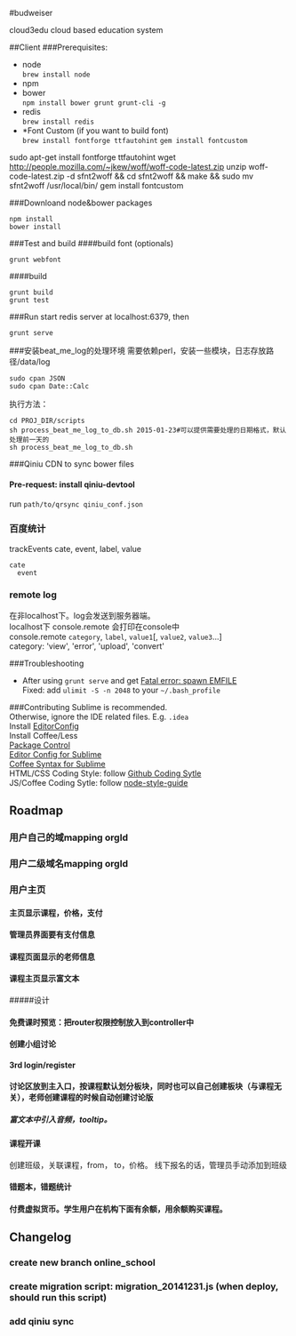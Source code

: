 #budweiser

cloud3edu cloud based education system

##Client
###Prerequisites:
+ node  
`brew install node`
+ npm 
+ bower  
`npm install bower grunt grunt-cli -g`
+ redis  
`brew install redis`
+ *Font Custom (if you want to build font)  
`brew install fontforge ttfautohint`
`gem install fontcustom`

sudo apt-get install fontforge ttfautohint
wget http://people.mozilla.com/~jkew/woff/woff-code-latest.zip
unzip woff-code-latest.zip -d sfnt2woff && cd sfnt2woff && make && sudo mv sfnt2woff /usr/local/bin/
gem install fontcustom

###Downloand node&bower packages
```
npm install
bower install
```
###Test and build
####build font (optionals)
```
grunt webfont
```
####build
```
grunt build
grunt test
```
###Run
start redis server at localhost:6379, then

`grunt serve`


###安装beat_me_log的处理环境
需要依赖perl，安装一些模块，日志存放路径/data/log
```
sudo cpan JSON
sudo cpan Date::Calc
```

执行方法：
```
cd PROJ_DIR/scripts
sh process_beat_me_log_to_db.sh 2015-01-23#可以提供需要处理的日期格式，默认处理前一天的
sh process_beat_me_log_to_db.sh
```


###Qiniu CDN
to sync bower files
#### Pre-request: install qiniu-devtool
run `path/to/qrsync qiniu_conf.json`

### 百度统计
trackEvents cate, event, label, value  
```
cate
  event
```

### remote log
在非localhost下。log会发送到服务器端。  
localhost下 console.remote 会打印在console中  
console.remote `category`, `label`, `value1`[, `value2`, `value3`...]  
category: 'view', 'error', 'upload', 'convert'  

###Troubleshooting
+ After using `grunt serve` and get [Fatal error: spawn EMFILE](https://github.com/gruntjs/grunt/issues/788)  
Fixed: add `ulimit -S -n 2048` to your `~/.bash_profile`

###Contributing
Sublime is recommended.  
Otherwise, ignore the IDE related files. E.g. `.idea`  
Install [EditorConfig](http://editorconfig.org/)  
Install Coffee/Less  
[Package Control](https://sublime.wbond.net/installation#st2)  
[Editor Config for Sublime](https://github.com/sindresorhus/editorconfig-sublime)  
[Coffee Syntax for Sublime](https://github.com/jashkenas/coffee-script-tmbundle)  
HTML/CSS Coding Style: follow [Github Coding Sytle](https://github.com/styleguide/css)  
JS/Coffee Coding Sytle: follow [node-style-guide](https://github.com/felixge/node-style-guide)

## Roadmap
### 用户自己的域mapping orgId

### 用户二级域名mapping orgId

### 用户主页

#### 主页显示课程，价格，支付

#### 管理员界面要有支付信息

#### 课程页面显示的老师信息

#### 课程主页显示富文本
#####设计

#### 免费课时预览：把router权限控制放入到controller中

#### 创建小组讨论

#### 3rd login/register

#### 讨论区放到主入口，按课程默认划分板块，同时也可以自己创建板块（与课程无关），老师创建课程的时候自动创建讨论版

##### 富文本中引入音频，tooltip。

#### 课程开课
创建班级，关联课程，from， to，价格。
线下报名的话，管理员手动添加到班级

#### 错题本，错题统计

#### 付费虚拟货币。学生用户在机构下面有余额，用余额购买课程。

## Changelog
### create new branch online_school
### create migration script: migration_20141231.js (when deploy, should run this script)
### add qiniu sync

